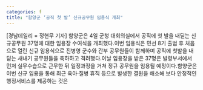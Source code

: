 ```yaml
---
categories: f
title: "함양군 ‘공직 첫 발’ 신규공무원 임용식 개최"
---
```

[경남데일리 = 정현무 기자] 함양군은 4일 군청 대회의실에서 공직에 첫 발을 내딛는 신규공무원 37명에 대한 임용장 수여식을 개최했다.이번 임용식은 민선 8기 출범 후 처음으로 열린 신규 임용식으로 진병영 군수와 간부 공무원들이 함께하며 공직에 첫발을 내딛는 새내기 공무원들을 축하하고 격려했다.이날 임용장을 받은 37명은 발령부서에서 먼저 실무수습으로 근무한 뒤 일정과정을 거쳐 정규 공무원을 임용될 예정이다.함양군은 이번 신규 임용을 통해 최근 육아·질병 휴직 등으로 발생한 결원을 해소해 보다 안정적인 행정서비스를 제공하는 것은